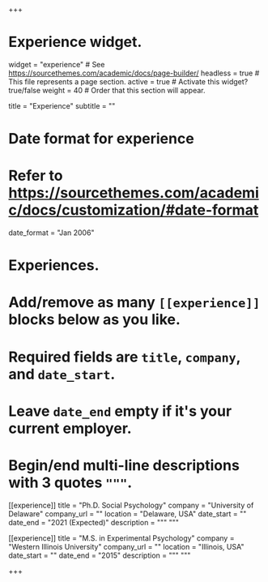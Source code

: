 +++
# Experience widget.
widget = "experience"  # See https://sourcethemes.com/academic/docs/page-builder/
headless = true  # This file represents a page section.
active = true  # Activate this widget? true/false
weight = 40  # Order that this section will appear.

title = "Experience"
subtitle = ""

# Date format for experience
#   Refer to https://sourcethemes.com/academic/docs/customization/#date-format
date_format = "Jan 2006"

# Experiences.
#   Add/remove as many `[[experience]]` blocks below as you like.
#   Required fields are `title`, `company`, and `date_start`.
#   Leave `date_end` empty if it's your current employer.
#   Begin/end multi-line descriptions with 3 quotes `"""`.
[[experience]]
  title = "Ph.D. Social Psychology"
  company = "University of Delaware"
  company_url = ""
  location = "Delaware, USA"
  date_start = ""
  date_end = "2021 (Expected)"
  description = """
  """

[[experience]]
  title = "M.S. in Experimental Psychology"
  company = "Western Illinois University"
  company_url = ""
  location = "Illinois, USA"
  date_start = ""
  date_end = "2015"
  description = """
  """

+++
